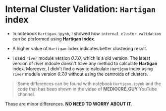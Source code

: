 # Internal Cluster Validation: `Hartigan` index

* In notebook `Hartigan.ipynb`, I showed how `internal cluster validation` can be performed using **Hartigan index**.

* A higher value of `Hartigan` index indicates better clustering result.

* I used `river` module version _0.7.0_, which is a old version. The latest version of river mdoule doesn't have any method to calculate __Hartigan__ index. Moreover, I didn't find a way to calculate `Hartigan` index using `river` module version _0.7.0_ without using the centroids of clusters.

> Some differences can be found with notebook `Hartigan.ipynb` and the code that has been shown in the video of __MEDIOCRE_GUY__ YouTube channel.

These are minor differences. __NO NEED TO WORRY ABOUT IT__.
